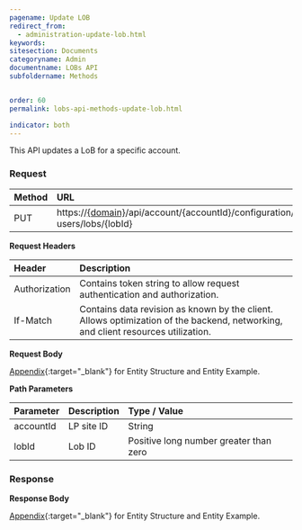 ```yaml
---
pagename: Update LOB
redirect_from:
  - administration-update-lob.html
keywords:
sitesection: Documents
categoryname: Admin
documentname: LOBs API
subfoldername: Methods


order: 60
permalink: lobs-api-methods-update-lob.html

indicator: both
---
```


This API updates a LoB for a specific account.

### Request

| Method | URL|
 |:--------- | :-------- |
 |PUT|  https://[{domain}](/agent-domain-domain-api.html)/api/account/{accountId}/configuration/le-users/lobs/{lobId}|

**Request Headers**

 |Header | Description|
 |:-------  | :------------  |
 |Authorization | Contains token string to allow request authentication and authorization.|
 |If-Match|  Contains data revision as known by the client. Allows optimization of the backend, networking, and client resources utilization. |

**Request Body**

[Appendix](administration-lobs-appendix.html){:target="_blank"} for Entity Structure and Entity Example.

**Path Parameters**

| Parameter   |   Description   |  Type / Value |
|:----------- |  :------------  | :--------------|
| accountId   |   LP site ID    |  String  |
| lobId    |    Lob ID      |  Positive long number greater than zero |

### Response

**Response Body**

[Appendix](administration-lobs-appendix.html){:target="_blank"} for Entity Structure and Entity Example.
